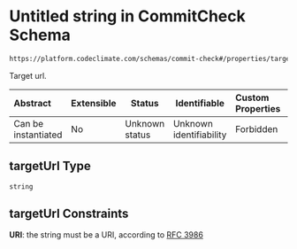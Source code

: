 # Untitled string in CommitCheck Schema

```txt
https://platform.codeclimate.com/schemas/commit-check#/properties/targetUrl
```

Target url.


| Abstract            | Extensible | Status         | Identifiable            | Custom Properties | Additional Properties | Access Restrictions | Defined In                                                                                     |
| :------------------ | ---------- | -------------- | ----------------------- | :---------------- | --------------------- | ------------------- | ---------------------------------------------------------------------------------------------- |
| Can be instantiated | No         | Unknown status | Unknown identifiability | Forbidden         | Allowed               | none                | [CommitCheck.schema.json\*](../../spec/schemas/CommitCheck.schema.json "open original schema") |

## targetUrl Type

`string`

## targetUrl Constraints

**URI**: the string must be a URI, according to [RFC 3986](https://tools.ietf.org/html/rfc4291 "check the specification")
